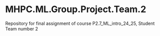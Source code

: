 # MHPC.ML.Group.Project.Team.2
Repository for final assignment of course P2.7_ML_intro_24_25, Student Team number 2
